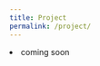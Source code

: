 ```yaml
---
title: Project
permalink: /project/
---
```

<div class="project-list">
    <li>
        coming soon <i class="fa fa-spinner fa-pulse"></i>
    </li>
</div>

